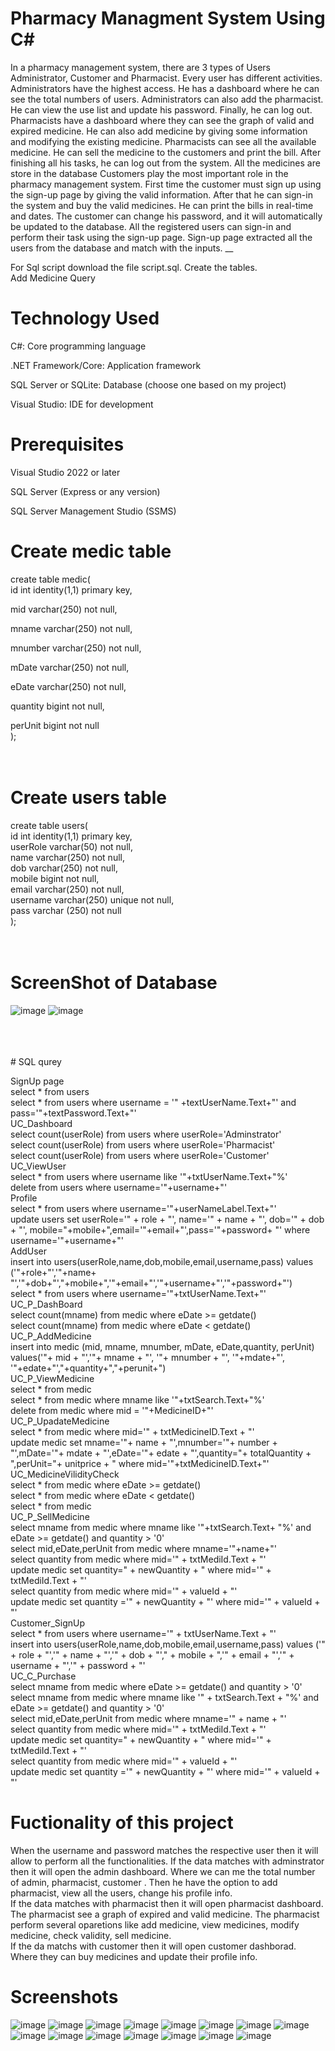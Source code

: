 # Pharmacy Managment System Using C#
In a pharmacy management system, there are 3 types of Users Administrator, Customer and Pharmacist. Every user has different activities. Administrators have the highest access. He has a dashboard where he can see the total numbers of users. Administrators can also add the pharmacist. He can view the use list and update his password. Finally, he can log out.
Pharmacists have a dashboard where they can see the graph of valid and expired medicine. He can also add medicine by giving some information and modifying the existing medicine. Pharmacists can see all the available medicine. He can sell the medicine to the customers and print the bill. After finishing all his tasks, he can log out from the system. All the medicines are store in the database
Customers play the most important role in the pharmacy management system.  First time the customer must sign up using the sign-up page by giving the valid information. After that he can sign-in the system and buy the valid medicines. He can print the bills in real-time and dates. The customer can change his password, and it will automatically be updated to the database.
All the registered users can sign-in and perform their task using the sign-up page. Sign-up page extracted all the users from the database and match with the inputs. __


For Sql script download the file script.sql. Create the tables.<br />
Add Medicine Query <br />

# Technology Used
C#: Core programming language <br />

.NET Framework/Core: Application framework<br />

SQL Server or SQLite: Database (choose one based on my project)<br />

Visual Studio: IDE for development

# Prerequisites
Visual Studio 2022 or later<br />

SQL Server (Express or any version)<br />

SQL Server Management Studio (SSMS)<br />

# Create medic table
create table medic( <br />
id int identity(1,1) primary key, <br />

mid varchar(250) not null, <br />

mname varchar(250) not null, <br />

mnumber varchar(250) not null, <br />

mDate varchar(250) not null, <br />

eDate varchar(250) not null, <br />

quantity bigint not null, <br />

perUnit bigint not null <br />
); <br />
 <br />
  <br />

  # Create users table
create table users(<br />
id int identity(1,1) primary key,<br />
userRole varchar(50) not null,<br />
name varchar(250) not null,<br />
dob varchar(250) not null,<br />
mobile bigint not null,<br />
email varchar(250) not null,<br />
username varchar(250) unique not null,<br />
pass varchar (250) not null<br />
);<br />
<br />
  <br />
# ScreenShot of Database
![image](https://github.com/user-attachments/assets/476a5d58-75d8-460f-9ae6-4c33aa0884ed)
![image](https://github.com/user-attachments/assets/11072aee-250d-4bac-8ba3-7260adf5ec4d)

<br />
<br />
  <br />
# SQL qurey
<br />

  SignUp page<br />
select * from users<br />
select * from users where username = '" +textUserName.Text+"' and pass='"+textPassword.Text+"'<br />
UC_Dashboard<br />
select count(userRole) from users where userRole='Adminstrator'<br />
select count(userRole) from users where userRole='Pharmacist'<br />
select count(userRole) from users where userRole='Customer'<br />
UC_ViewUser<br />
select * from users where username like '"+txtUserName.Text+"%'<br />
delete from users where username='"+username+"'<br />
Profile<br />
select * from users where username='"+userNameLabel.Text+"'<br />
update users set userRole='" + role + "', name='" + name + "', dob='" + dob + "', mobile="+mobile+",email='"+email+"',pass='"+password+ "' where username='"+username+"'<br />
AddUser<br />
insert into users(userRole,name,dob,mobile,email,username,pass) values ('"+role+"','"+name+ "','"+dob+"',"+mobile+",'"+email+"','"+username+"','"+password+"')<br />
select * from users where username='"+txtUserName.Text+"'<br />
UC_P_DashBoard<br />
select count(mname) from medic where eDate >= getdate()<br />
select count(mname) from medic where eDate < getdate()<br />
UC_P_AddMedicine<br />
insert into medic (mid, mname, mnumber, mDate, eDate,quantity, perUnit) values('"+ mid + "','"+ mname + "', '"+ mnumber + "', '"+mdate+"', '"+edate+"',"+quantity+","+perunit+")<br />
UC_P_ViewMedicine<br />
select * from medic<br />
select * from medic where mname like '"+txtSearch.Text+"%'<br />
delete from medic where mid = '"+MedicineID+"'<br />
UC_P_UpadateMedicine<br />
select * from medic where mid='" + txtMedicineID.Text + "'<br />
update medic set mname='"+ name + "',mnumber='"+ number + "',mDate='"+ mdate + "',eDate='"+ edate + "',quantity="+ totalQuantity + ",perUnit="+ unitprice + " where mid='"+txtMedicineID.Text+"'<br />
UC_MedicineVilidityCheck<br />
select * from medic where eDate >= getdate()<br />
select * from medic where eDate < getdate()<br />
select * from medic<br />
UC_P_SellMedicine<br />
select mname from medic where mname like '"+txtSearch.Text+ "%' and eDate >= getdate() and quantity > '0'<br />
select mid,eDate,perUnit from medic where mname='"+name+"'<br />
select quantity  from medic where mid='" + txtMediId.Text + "'<br />
update medic set quantity=" + newQuantity + " where mid='" + txtMediId.Text + "'<br />
select quantity from medic where mid='" + valueId + "'<br />
update medic set quantity ='" + newQuantity + "' where mid='" + valueId + "'<br />
Customer_SignUp<br />
select * from users where username='" + txtUserName.Text + "'<br />
insert into users(userRole,name,dob,mobile,email,username,pass) values ('" + role + "','" + name + "','" + dob + "'," + mobile + ",'" + email + "','" + username + "','" + password + "'<br />
UC_C_Purchase<br />
select mname from medic where eDate >= getdate() and quantity > '0'<br />
select mname from medic where mname like '" + txtSearch.Text + "%' and eDate >= getdate() and quantity > '0'<br />
select mid,eDate,perUnit from medic where mname='" + name + "'<br />
select quantity  from medic where mid='" + txtMediId.Text + "'<br />
update medic set quantity=" + newQuantity + " where mid='" + txtMediId.Text + "'<br />
select quantity from medic where mid='" + valueId + "'<br />
update medic set quantity ='" + newQuantity + "' where mid='" + valueId + "'<br />


 # Fuctionality of this project
 When the username and password matches the respective user then it will allow to perform all the functionalities. If the data matches with adminstrator then it will open the admin dashboard. Where we can me the total number of admin, pharmacist, customer . Then he have the option to add pharmacist, view all the users, change his profile info.<br />
 If the data matches with pharmacist then it will open pharmacist dashboard. The pharmacist see a graph of expired and valid medicine. The pharmacist perform several oparetions like add medicine, view medicines, modify medicine, check validity, sell medicine.<br />
 If the da matchs with customer then it will open customer dashborad. Where they can buy medicines and update their profile info.

 # Screenshots
 ![image](https://github.com/user-attachments/assets/1bb4e182-7ffe-480d-8559-77a21c1f0fc9)
 ![image](https://github.com/user-attachments/assets/8af5abbc-a370-48a2-9de7-400f119998de)
 ![image](https://github.com/user-attachments/assets/50ff4cd2-132a-4bdf-bf49-7c0b8b9b0edd)
 ![image](https://github.com/user-attachments/assets/5131a844-fcde-473a-a53f-a02e1890d5ed)
 ![image](https://github.com/user-attachments/assets/ec8765ba-66b1-442e-a065-200c10e270b4)
 ![image](https://github.com/user-attachments/assets/4a5e0fb4-3ff6-44c3-8e3a-11f1c5e5b62b)
 ![image](https://github.com/user-attachments/assets/c935f60a-534b-4653-bd67-d19786104c39)
 ![image](https://github.com/user-attachments/assets/2a1385c2-d78d-4011-9e0a-977b5f5fc87a)
 ![image](https://github.com/user-attachments/assets/faa6b8cf-22ec-4d8d-95e6-45187d6311ae)
 ![image](https://github.com/user-attachments/assets/f8092523-4ea3-4b99-b455-6f5c9ee19208)
 ![image](https://github.com/user-attachments/assets/4278bd23-c0ad-4a29-9e49-bbc016dc4a0b)
 ![image](https://github.com/user-attachments/assets/fd3fc616-b44c-4c8c-94ff-0bf2089432fd)
 ![image](https://github.com/user-attachments/assets/fd6a59cd-f284-459c-83b1-40de273a7b76)
 ![image](https://github.com/user-attachments/assets/8f98422d-e19d-43bc-b800-323ecec64d93)
 ![image](https://github.com/user-attachments/assets/44117af2-0c1c-486b-9705-9dee28f65dd8)









 










  

